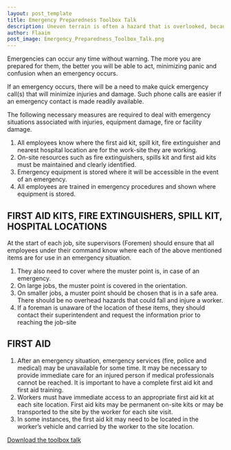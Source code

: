 ```yaml
---
layout: post_template
title: Emergency Preparedness Toolbox Talk
description: Uneven terrain is often a hazard that is overlooked, because many feel that there are many other dangerous hazards present on the work-site.  However, each and every year, there are several injuries to ankles and knees due to uneven terrain.  What are some of the culprits that many of us may take for granted
author: Flaaim
post_image: Emergency_Preparedness_Toolbox_Talk.png
---
```


Emergencies can occur any time without warning. The more you are prepared for them, the better you will be able to act, minimizing panic and confusion when an emergency occurs.

If an emergency occurs, there will be a need to make quick emergency call(s) that will minimize injuries and damage. Such phone calls are easier if an emergency contact is made readily available.

The  following necessary measures are required to deal with emergency situations  associated with injuries, equipment damage, fire or facility damage.
1. All employees know  where the first aid kit, spill kit, fire extinguisher and nearest hospital  location are for the work-site they are working.
2. On-site resources  such as fire extinguishers, spills kit and first aid kits must be maintained  and clearly identified.
3. Emergency equipment  is stored where it will be accessible in the event of an emergency.
4. All employees are  trained in emergency procedures and shown where equipment is stored.

## FIRST AID KITS, FIRE EXTINGUISHERS, SPILL KIT, HOSPITAL LOCATIONS
At  the start of each job, site supervisors (Foremen) should ensure that all  employees under their command know where each of the above mentioned items  are for use in an emergency situation.
1. They also need  to cover where the muster point  is, in case of an emergency.
2. On large jobs,  the muster point is covered in the orientation.
3. On smaller jobs,  a muster point should be chosen that is in a safe area.  There should be no overhead hazards that  could fall and injure a worker.
4. If a foreman is  unaware of the location of these items, they should contact their  superintendent and request the information prior to reaching the job-site
## FIRST AID
1. After an emergency situation, emergency services (fire, police and medical) may be unavailable for some time. It may be necessary to provide immediate care for an injured person if medical professionals cannot be reached. It is important to have a complete first aid kit and first aid training.
2. Workers must have immediate access to an appropriate first aid kit at each site location. First aid kits may be permanent on-site kits or may be transported to the site by the worker for each site visit.
3. In some instances, the first aid kit may need to be located in the worker’s vehicle and carried by the worker to the site location.

[Download the toolbox talk](https://safetyworkblog.com/assets/template/Emergency_Preparedness_Toolbox_Talk.docx)
 











